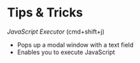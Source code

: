 # Tips & Tricks

*JavaScript Executor* (cmd+shift+j)
- Pops up a modal window with a text field
- Enables you to execute JavaScript

